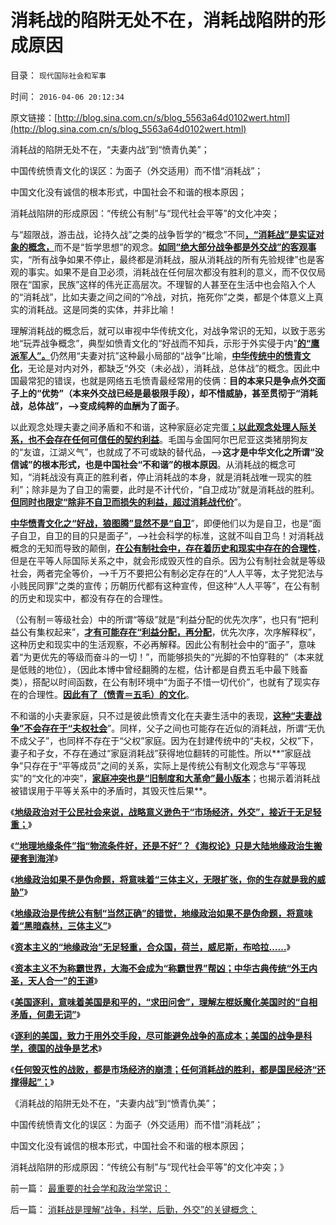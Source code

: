 # 消耗战的陷阱无处不在，消耗战陷阱的形成原因

目录： `现代国际社会和军事` 

时间： `2016-04-06 20:12:34` 

原文链接：[http://blog.sina.com.cn/s/blog_5563a64d0102wert.html](http://blog.sina.com.cn/s/blog_5563a64d0102wert.html)

消耗战的陷阱无处不在，“夫妻内战”到“愤青仇美”；

中国传统愤青文化的误区：为面子（外交适用）而不惜“消耗战”；

中国文化没有诚信的根本形式，中国社会不和谐的根本原因；

消耗战陷阱的形成原因：“传统公有制”与“现代社会平等”的文化冲突；

与“超限战，游击战，论持久战”之类的战争哲学的“概念”不同[**，“消耗战”是实证对象的概念，**](../../../2016/3/11/消耗战的概念与外交战的技巧.md)而不是“哲学思想”的观念。[**如同“绝大部分战争都是外交战”的客观事**](../../../2016/3/10/外交战之和平的共识，及“滥用胜利者的权利”；.md)实，“所有战争如果不停止，最终都是消耗战，服从消耗战的所有先验规律”也是客观的事实。如果不是自卫必须，消耗战在任何层次都没有胜利的意义，而不仅仅局限在“国家，民族”这样的伟光正高层次。不理智的人甚至在生活中也会陷入个人的“消耗战”，比如夫妻之间之间的“冷战，对抗，拖死你”之类，都是个体意义上真实的消耗战。这是同类的实体，并非比喻！

理解消耗战的概念后，就可以审视中华传统文化，对战争常识的无知，以致于恶劣地“玩弄战争概念”，典型如愤青文化的“好战而不知兵，示形于外实侵于内”[**的“鹰派军人”。**](../../../2015/9/18/萨拉丁主义真诚追求和平，不到最后关头，决不轻言战斗.md)仍然用“夫妻对抗”这种最小局部的“战争”比喻，[**中华传统中的愤青文化**](../../../2009/12/15/专打不必要的战争的愤青文化.md)，无论是对内对外，都缺乏“外交（未必战），消耗战，总体战”的概念。因此中国最常犯的错误，也就是网络五毛愤青最经常用的伎俩：**目的本来只是争点外交面子上的“优势”（本来外交战已经是最极限手段），却不惜威胁，甚至贯彻于“消耗战，总体战”，——>变成纯粹的血酬为了面子**。

以此观念处理夫妻之间矛盾和不和谐，这种家庭必定完蛋[**；以此观念处理人际关系，也不会存在任何可信任的契约利益**](../../../2016/3/15/战争的目的是和平，和平的实现不是消灭敌人.md)。毛国与金国阿尔巴尼亚这类猪朋狗友的“友谊，江湖义气”，也就成了不可或缺的替代品，——>**这才是中华文化之所谓“没信诚”的根本形式，也是中国社会“不和谐”的根本原因**。从消耗战的概念可知，“消耗战没有真正的胜利者，停止消耗战的本身，就是消耗战唯一现实的胜利”；除非是为了自卫的需要，此时是不计代价，“自卫成功”就是消耗战的胜利。[**但同时也限定“除非不自卫而损失的利益，超过消耗战代价**](../../../2009/6/30/不惜一切代价打游击，不是人民的义务.md)”。

[**中华愤青文化之“好战，狼图腾”显然不是“自卫**](../../../2016/3/13/传统文化的心理阴暗，及反人类的潜意识；.md)”，即便他们以为是自卫，也是“面子自卫，自卫的目的只是面子”，——>社会科学的标准，这就不叫自卫鸟！对消耗战概念的无知而导致的颠倒，[**在公有制社会中，存在着历史和现实中存在的合理性**](http://blog.sina.com.cn/s/blog_5563a64d0102v674.html)，但是在平等人际国际关系之中，就会形成毁灭性的自杀。因为公有制社会就是等级社会，两者完全等价，——>千万不要把公有制必定存在的“人人平等，太子党犯法与小贱民同罪”之类的宣传；历朝历代都有这种宣传，但这种“人人平等”，在公有制的历史和现实中，都没有存在的合理性。

（公有制＝等级社会）中的所谓“等级”就是“利益分配的优先次序”，也只有“把利益公有集权起来”，[**才有可能存在“利益分配，再分配**](../../../2013/3/27/“再分配”改革必定失败，“短缺”遍及方方面面.md)，优先次序，次序解释权”，这种历史和现实中的生活观察，不必再解释。因此公有制社会中的“面子”，意味着“为更优先的等级而奋斗的一切！”，而能够损失的“光脚的不怕穿鞋的”（本来就是低贱的地位），（因此本博中曾经翻腾的左棍，估计都是自费五毛中最下贱畜类），搭配以时间函数，在公有制环境中“为面子不惜一切代价”，也就有了现实存在的合理性。[**因此有了（愤青＝五毛）的文化**](../../../2011/1/30/狼的斗牙和狗的斗嘴.md)。

不和谐的小夫妻家庭，只不过是彼此愤青文化在夫妻生活中的表现，[**这种“夫妻战争”不会存在于“夫权社会**](../../../2012/12/9/家庭是合作的结果，马上得天下，也不能天天打老婆；.md)”。同样，父子之间也可能存在近似的消耗战，所谓“无仇不成父子”，也同样不存在于“父权”家庭。因为在封建传统中的“夫权，父权”下，妻子和子女，不存在通过“家庭消耗战”获得地位翻转的可能性。所以**“家庭战争”只存在于“平等成员”之间的关系，实际上是传统公有制文化观念与“平等现实”的“文化的冲突”，[**家庭冲突也是“旧制度和大革命”最小版本**](../../../2012/11/25/家庭是研究社会合作的原子单位；.md)；也揭示着消耗战被错误用于平等关系中的矛盾时，其毁灭性后果**。

《[**地级政治对于公民社会来说，战略意义逊色于“市场经济，外交”，接近于无足轻重；**](../../../2016/3/23/国家安全的保障不在于地缘政治，根本依赖于市场经济；.md)》

《[**“地理地缘条件”指“物流条件好，还是不好”？《海权论》只是大陆地缘政治生搬硬套到海洋**](../../../2016/3/24/《海权论》只是大陆地缘政治的思维生搬硬套；.md)》

《[**地缘政治如果不是伪命题，将意味着“三体主义，无限扩张，你的生存就是我的威胁”**](../../../2016/3/26/地缘政治”存在边际吗？刘慈欣笔下的“三体主义”.md)》

《[**地缘政治是传统公有制“当然正确”的错觉，地缘政治如果不是伪命题，将意味着“黑暗森林，三体主义”**](../../../2016/3/27/地缘政治误区中的“海权论，钓鱼岛主义，第几岛链……”.md)》

《[**资本主义的“地缘政治”无足轻重，合众国，荷兰，威尼斯，布哈拉……**](../../../2016/3/28/资本主义的“地缘政治”无足轻重，合众国，荷兰，威尼斯，布哈拉…….md)》

《[**资本主义不为称霸世界，大海不会成为“称霸世界”帮凶；中华古典传统“外王内圣，天人合一”的王道**](../../../2016/3/29/大海不会成为“称霸世界”的帮凶，美国成功的原因是中华传统的“王道”.md)》

《[**美国逐利，意味着美国是和平的，“求田问舍”，理解左棍妖魔化美国时的“自相矛盾，何患无词”**](../../../2016/3/30/美国没有妨碍任何国家的市场经济.md)》

《[**逐利的美国，致力于用外交手段，尽可能避免战争的高成本；美国的战争是科学，德国的战争是艺术**](../../../2016/3/31/美国的战争是科学，纳粹的战争技巧是艺术；.md)》

《[**任何毁灭性的战败，都是市场经济的崩溃；任何消耗战的胜利，都是国民经济“还撑得起”；**](../../../2016/4/5/消耗战是理解“战争，科学，后勤，外交”的关键概念；.md)》

《消耗战的陷阱无处不在，“夫妻内战”到“愤青仇美”；

中国传统愤青文化的误区：为面子（外交适用）而不惜“消耗战”；

中国文化没有诚信的根本形式，中国社会不和谐的根本原因；

消耗战陷阱的形成原因：“传统公有制”与“现代社会平等”的文化冲突；》

前一篇： [最重要的社会学和政治学常识：](../../../2016/4/6/最重要的社会学和政治学常识：.md)

后一篇： [消耗战是理解“战争，科学，后勤，外交”的关键概念；](../../../2016/4/5/消耗战是理解“战争，科学，后勤，外交”的关键概念；.md)

